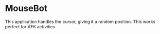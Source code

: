 # MouseBot
This application handles the cursor, giving it a random position. This works perfect for AFK activities
